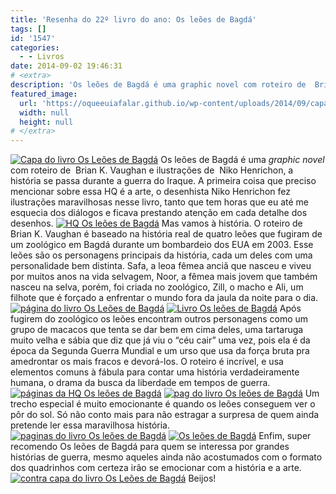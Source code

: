 ```yaml
---
title: 'Resenha do 22º livro do ano: Os leões de Bagdá'
tags: []
id: '1547'
categories:
  - - Livros
date: 2014-09-02 19:46:31
# <extra>
description: 'Os leões de Bagdá é uma graphic novel com roteiro de  Brian K. Vaughan e ilustrações de  Niko Henrichon, a história se passa durante a guerra do Iraque. A primeira coisa que preciso mencionar sobre essa HQ é a arte, o desenhista Niko Henrichon fez ilustrações maravilhosas nesse livro, tanto que tem horas que eu até me esquecia dos diálogos e ficava prestando atenção em cada detalhe dos desenhos. Mas vamos à história. O roteiro de Brian K. Vaughan é baseado na história real de quatro leões que fugiram de um zoológico em Bagdá durante um bombardeio dos EUA em 2003. Esse leões são os personagens principais da história, cada um deles com uma  personalidade bem distinta. Safa, a leoa fêmea anciã que nasceu e viveu por muitos anos na vida selvagem, Noor, a fêmea mais jovem que também nasceu &hellip;'
featured_image: 
  url: 'https://oqueeuiafalar.github.io/wp-content/uploads/2014/09/capa-do-livro-os-Leões-de-Bagdá.jpg'
  width: null
  height: null
# </extra>
---
```


[![Capa do livro Os Leões de Bagdá](/wp-content/uploads/2014/09/capa-do-livro-os-Leões-de-Bagdá.jpg)](/wp-content/uploads/2014/09/capa-do-livro-os-Leões-de-Bagdá.jpg) Os leões de Bagdá é uma _graphic novel_ com roteiro de  Brian K. Vaughan e ilustrações de  Niko Henrichon, a história se passa durante a guerra do Iraque. A primeira coisa que preciso mencionar sobre essa HQ é a arte, o desenhista Niko Henrichon fez ilustrações maravilhosas nesse livro, tanto que tem horas que eu até me esquecia dos diálogos e ficava prestando atenção em cada detalhe dos desenhos. [![HQ Os leões de Bagdá](/wp-content/uploads/2014/09/HQ-Os-leões-de-Bagdá.jpg)](/wp-content/uploads/2014/09/HQ-Os-leões-de-Bagdá.jpg) Mas vamos à história. O roteiro de Brian K. Vaughan é baseado na história real de quatro leões que fugiram de um zoológico em Bagdá durante um bombardeio dos EUA em 2003. Esse leões são os personagens principais da história, cada um deles com uma  personalidade bem distinta. Safa, a leoa fêmea anciã que nasceu e viveu por muitos anos na vida selvagem, Noor, a fêmea mais jovem que também nasceu na selva, porém, foi criada no zoológico, Zill, o macho e Ali, um filhote que é forçado a enfrentar o mundo fora da jaula da noite para o dia. [![página do livro Os Leões de Bagdá](/wp-content/uploads/2014/09/página-do-livro-Os-Leões-de-Bagdá.jpg)](/wp-content/uploads/2014/09/página-do-livro-Os-Leões-de-Bagdá.jpg) [![Livro Os leões de Bagdá](/wp-content/uploads/2014/09/Livro-Os-leões-de-Bagdá.jpg)](/wp-content/uploads/2014/09/Livro-Os-leões-de-Bagdá.jpg) Após fugirem do zoológico os leões encontram outros personagens como um grupo de macacos que tenta se dar bem em cima deles, uma tartaruga muito velha e sábia que diz que já viu o “céu cair” uma vez, pois ela é da época da Segunda Guerra Mundial e um urso que usa da força bruta pra amedrontar os mais fracos e devorá-los. O roteiro é incrível, e usa elementos comuns à fábula para contar uma história verdadeiramente humana, o drama da busca da liberdade em tempos de guerra. [![páginas da HQ Os leões de Bagdá](/wp-content/uploads/2014/09/páginas-da-HQ-Os-leões-de-Bagdá.jpg)](/wp-content/uploads/2014/09/páginas-da-HQ-Os-leões-de-Bagdá.jpg) [![pag do livro Os leões de Bagdá](/wp-content/uploads/2014/09/pag-do-livro-Os-leões-de-Bagdá.jpg)](/wp-content/uploads/2014/09/pag-do-livro-Os-leões-de-Bagdá.jpg) Um trecho especial é muito emocionante é quando os leões conseguem ver o pôr do sol. Só não conto mais para não estragar a surpresa de quem ainda pretende ler essa maravilhosa história. [![paginas do livro Os leões de Bagdá](/wp-content/uploads/2014/09/paginas-do-livro-Os-leões-de-Bagdá.jpg)](/wp-content/uploads/2014/09/paginas-do-livro-Os-leões-de-Bagdá.jpg) [![Os leões de Bagdá](/wp-content/uploads/2014/09/Os-leões-de-Bagdá.jpg)](/wp-content/uploads/2014/09/Os-leões-de-Bagdá.jpg) Enfim, super recomendo Os leões de Bagdá para quem se interessa por grandes histórias de guerra, mesmo aqueles ainda não acostumados com o formato dos quadrinhos com certeza irão se emocionar com a história e a arte. [![contra capa do livro Os Leões de Bagdá](/wp-content/uploads/2014/09/contra-capa-do-livro-Os-Leões-de-Bagdá.jpg)](/wp-content/uploads/2014/09/contra-capa-do-livro-Os-Leões-de-Bagdá.jpg) Beijos!
